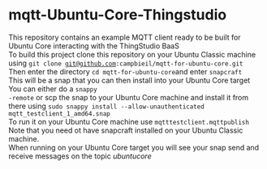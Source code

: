 # mqtt-Ubuntu-Core-Thingstudio
This repository contains an example MQTT client ready to be built for Ubuntu Core interacting with the ThingStudio BaaS<br>
To build this project clone this repository on your Ubuntu Classic machine using <code>git clone git@github.com:campbieil/mqtt-for-ubuntu-core.git</code><br>
Then enter the directory <code>cd mqtt-for-ubuntu-core</code>and enter <code>snapcraft</code><br>
This will be a snap that you can then install into your Ubuntu Core target<br>
You can either do a <code>snappy -remote</code>  or scp the snap to your Ubuntu Core machine and install it from there using <code>sudo snappy install --allow-unauthenticated mqtt_testclient_1_amd64.snap</code><br>
To run it on your Ubuntu Core machine use <code>mqtttestclient.mqttpublish</code></br>
Note that you need ot have snapcraft installed on your Ubuntu Classic machine.<br>
When running on your Ubuntu Core target you will see your snap send and receive messages on the topic <em>ubuntucore</em>
